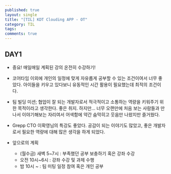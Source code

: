 ```yaml
---
published: true
layout: single
title: "[TIL] KDT Clouding APP - OT"
category: TIL
tags:
comments: true
---
```


## DAY1

- 중요! 매일매일 계획된 강의 온전히 수강하기!
- 코어타임 이외에 개인의 일정에 맞게 자유롭게 공부할 수 있는 조건이여서 너무 좋았다. 아이들을 키우고 있다보니 유동적인 시간 활용이 필요했는데 최적의 조건이다.
- 팀 빌딩 미션; 협업이 잘 되는 개발자로서 적극적이고 소통하는 역량을 키워주기 위한 목적이라고 생각한다. 좋은 취지. 하지만… 너무 오랜만에 처음 보는 사람들과 만나서 이야기해보는 자리여서 어색함에 약간 숨막히고 웃음만 나왔지만 즐거웠다.
- Grepp CTO 이확영님의 특강도 좋았다. 공감이 되는 이야기도 많았고, 좋은 개발자로서 필요한 역량에 대해 많은 생각을 하게 되었다.

- 앞으로의 계획
    - (월수금) 새벽 5~7시 : 부족했던 공부 보충하기 혹은 강좌 수강
    - 오전 10시~6시 : 강좌 수강 및 과제 수행
    - 밤 10시 ~ : 팀 미팅 일정 참여 혹은 개인 공부